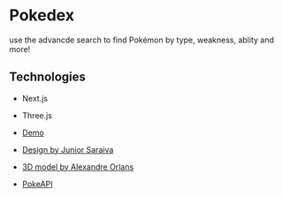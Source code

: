 # Pokedex

use the advancde search to find Pokémon by type, weakness, ablity and more!

## Technologies

- Next.js
- Three.js

- [Demo](https://pokedex-danah.vercel.app/)
- [Design by Junior Saraiva](https://dribbble.com/shots/20557553-Pokedex-Pokemon-App-v2)
- [3D model by Alexandre Orlans](https://sketchfab.com/3d-models/pokedex-cf6b009e98d3488dab40795fe4d29b52)
- [PokeAPI](https://pokeapi.co/)
